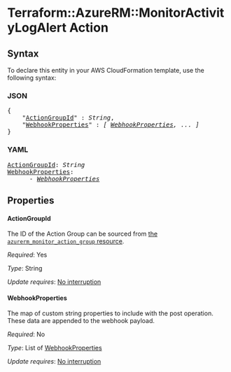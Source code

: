 # Terraform::AzureRM::MonitorActivityLogAlert Action

## Syntax

To declare this entity in your AWS CloudFormation template, use the following syntax:

### JSON

<pre>
{
    "<a href="#actiongroupid" title="ActionGroupId">ActionGroupId</a>" : <i>String</i>,
    "<a href="#webhookproperties" title="WebhookProperties">WebhookProperties</a>" : <i>[ <a href="action-webhookproperties.md">WebhookProperties</a>, ... ]</i>
}
</pre>

### YAML

<pre>
<a href="#actiongroupid" title="ActionGroupId">ActionGroupId</a>: <i>String</i>
<a href="#webhookproperties" title="WebhookProperties">WebhookProperties</a>: <i>
      - <a href="action-webhookproperties.md">WebhookProperties</a></i>
</pre>

## Properties

#### ActionGroupId

The ID of the Action Group can be sourced from [the `azurerm_monitor_action_group` resource](./monitor_action_group.html).

_Required_: Yes

_Type_: String

_Update requires_: [No interruption](https://docs.aws.amazon.com/AWSCloudFormation/latest/UserGuide/using-cfn-updating-stacks-update-behaviors.html#update-no-interrupt)

#### WebhookProperties

The map of custom string properties to include with the post operation. These data are appended to the webhook payload.

_Required_: No

_Type_: List of <a href="action-webhookproperties.md">WebhookProperties</a>

_Update requires_: [No interruption](https://docs.aws.amazon.com/AWSCloudFormation/latest/UserGuide/using-cfn-updating-stacks-update-behaviors.html#update-no-interrupt)

